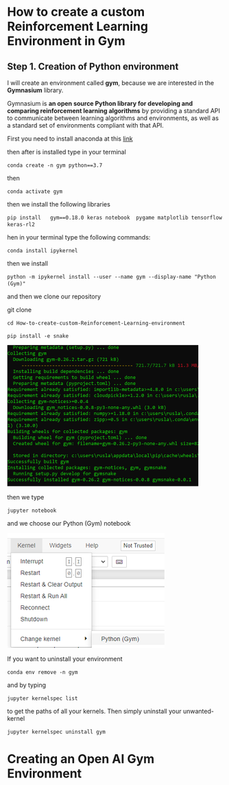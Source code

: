 # How to create a custom Reinforcement Learning Environment in Gym



## Step 1. Creation of  Python environment

I will create an environment called **gym**, because we are interested in the **Gymnasium** library.

Gymnasium is **an open source Python library for developing and comparing reinforcement learning algorithms** by providing a standard API to communicate between learning algorithms and environments, as well as a standard set of environments compliant with that API. 

First you need to install anaconda at this [link](https://www.anaconda.com/products/individual)

then after is installed type in your terminal

```
conda create -n gym python==3.7
```

then

```
conda activate gym
```

then we install the following libraries

```
pip install   gym==0.18.0 keras notebook  pygame matplotlib tensorflow  keras-rl2
```

hen in your terminal type the following commands:

```
conda install ipykernel
```

then we install

```
python -m ipykernel install --user --name gym --display-name "Python (Gym)"
```

and then  we clone our repository

git clone 

```
cd How-to-create-custom-Reinforcement-Learning-environment
```

```
pip install -e snake
```

<img src="assets/images/posts/README/image-20221108204035363.png" alt="image-20221108204035363" style="zoom:50%;" />



then we type

```
jupyter notebook
```



and we choose our Python (Gym) notebook

![image-20221108202558247](assets/images/posts/README/image-20221108202558247.png)

If you want to uninstall your environment

```
conda env remove -n gym
```

and by typing

```
jupyter kernelspec list
```

 to get the paths of all your kernels.
Then simply uninstall your unwanted-kernel

```
jupyter kernelspec uninstall gym
```



# Creating an Open AI Gym Environment

